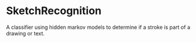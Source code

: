 # SketchRecognition
A classifier using hidden markov models to determine if a stroke is part of a drawing or text.
